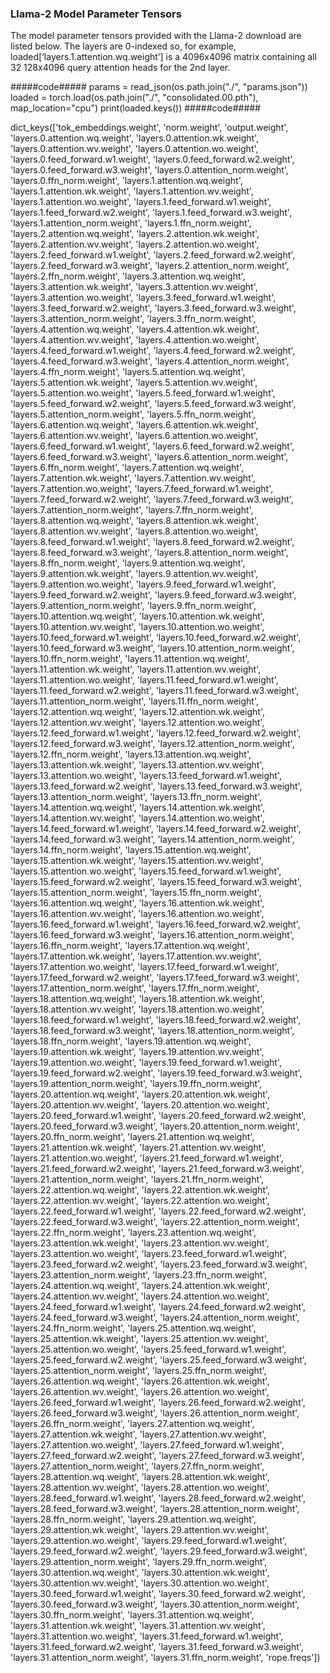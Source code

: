 ### Llama-2 Model Parameter Tensors

The model parameter tensors provided with the Llama-2 download are listed below.  The layers are 0-indexed so, for example, loaded[‘layers.1.attention.wq.weight’] is a 4096x4096 matrix containing all 32 128x4096 query attention heads for the 2nd layer.

#####code#####
params = read_json(os.path.join("./", "params.json"))
loaded = torch.load(os.path.join("./", "consolidated.00.pth"), map_location="cpu")
print(loaded.keys())
#####code#####

dict_keys(['tok_embeddings.weight', 'norm.weight', 'output.weight', 'layers.0.attention.wq.weight', 'layers.0.attention.wk.weight', 'layers.0.attention.wv.weight', 'layers.0.attention.wo.weight', 'layers.0.feed_forward.w1.weight', 'layers.0.feed_forward.w2.weight', 'layers.0.feed_forward.w3.weight', 'layers.0.attention_norm.weight', 'layers.0.ffn_norm.weight', 'layers.1.attention.wq.weight', 'layers.1.attention.wk.weight', 'layers.1.attention.wv.weight', 'layers.1.attention.wo.weight', 'layers.1.feed_forward.w1.weight', 'layers.1.feed_forward.w2.weight', 'layers.1.feed_forward.w3.weight', 'layers.1.attention_norm.weight', 'layers.1.ffn_norm.weight', 'layers.2.attention.wq.weight', 'layers.2.attention.wk.weight', 'layers.2.attention.wv.weight', 'layers.2.attention.wo.weight', 'layers.2.feed_forward.w1.weight', 'layers.2.feed_forward.w2.weight', 'layers.2.feed_forward.w3.weight', 'layers.2.attention_norm.weight', 'layers.2.ffn_norm.weight', 'layers.3.attention.wq.weight', 'layers.3.attention.wk.weight', 'layers.3.attention.wv.weight', 'layers.3.attention.wo.weight', 'layers.3.feed_forward.w1.weight', 'layers.3.feed_forward.w2.weight', 'layers.3.feed_forward.w3.weight', 'layers.3.attention_norm.weight', 'layers.3.ffn_norm.weight', 'layers.4.attention.wq.weight', 'layers.4.attention.wk.weight', 'layers.4.attention.wv.weight', 'layers.4.attention.wo.weight', 'layers.4.feed_forward.w1.weight', 'layers.4.feed_forward.w2.weight', 'layers.4.feed_forward.w3.weight', 'layers.4.attention_norm.weight', 'layers.4.ffn_norm.weight', 'layers.5.attention.wq.weight', 'layers.5.attention.wk.weight', 'layers.5.attention.wv.weight', 'layers.5.attention.wo.weight', 'layers.5.feed_forward.w1.weight', 'layers.5.feed_forward.w2.weight', 'layers.5.feed_forward.w3.weight', 'layers.5.attention_norm.weight', 'layers.5.ffn_norm.weight', 'layers.6.attention.wq.weight', 'layers.6.attention.wk.weight', 'layers.6.attention.wv.weight', 'layers.6.attention.wo.weight', 'layers.6.feed_forward.w1.weight', 'layers.6.feed_forward.w2.weight', 'layers.6.feed_forward.w3.weight', 'layers.6.attention_norm.weight', 'layers.6.ffn_norm.weight', 'layers.7.attention.wq.weight', 'layers.7.attention.wk.weight', 'layers.7.attention.wv.weight', 'layers.7.attention.wo.weight', 'layers.7.feed_forward.w1.weight', 'layers.7.feed_forward.w2.weight', 'layers.7.feed_forward.w3.weight', 'layers.7.attention_norm.weight', 'layers.7.ffn_norm.weight', 'layers.8.attention.wq.weight', 'layers.8.attention.wk.weight', 'layers.8.attention.wv.weight', 'layers.8.attention.wo.weight', 'layers.8.feed_forward.w1.weight', 'layers.8.feed_forward.w2.weight', 'layers.8.feed_forward.w3.weight', 'layers.8.attention_norm.weight', 'layers.8.ffn_norm.weight', 'layers.9.attention.wq.weight', 'layers.9.attention.wk.weight', 'layers.9.attention.wv.weight', 'layers.9.attention.wo.weight', 'layers.9.feed_forward.w1.weight', 'layers.9.feed_forward.w2.weight', 'layers.9.feed_forward.w3.weight', 'layers.9.attention_norm.weight', 'layers.9.ffn_norm.weight', 'layers.10.attention.wq.weight', 'layers.10.attention.wk.weight', 'layers.10.attention.wv.weight', 'layers.10.attention.wo.weight', 'layers.10.feed_forward.w1.weight', 'layers.10.feed_forward.w2.weight', 'layers.10.feed_forward.w3.weight', 'layers.10.attention_norm.weight', 'layers.10.ffn_norm.weight', 'layers.11.attention.wq.weight', 'layers.11.attention.wk.weight', 'layers.11.attention.wv.weight', 'layers.11.attention.wo.weight', 'layers.11.feed_forward.w1.weight', 'layers.11.feed_forward.w2.weight', 'layers.11.feed_forward.w3.weight', 'layers.11.attention_norm.weight', 'layers.11.ffn_norm.weight', 'layers.12.attention.wq.weight', 'layers.12.attention.wk.weight', 'layers.12.attention.wv.weight', 'layers.12.attention.wo.weight', 'layers.12.feed_forward.w1.weight', 'layers.12.feed_forward.w2.weight', 'layers.12.feed_forward.w3.weight', 'layers.12.attention_norm.weight', 'layers.12.ffn_norm.weight', 'layers.13.attention.wq.weight', 'layers.13.attention.wk.weight', 'layers.13.attention.wv.weight', 'layers.13.attention.wo.weight', 'layers.13.feed_forward.w1.weight', 'layers.13.feed_forward.w2.weight', 'layers.13.feed_forward.w3.weight', 'layers.13.attention_norm.weight', 'layers.13.ffn_norm.weight', 'layers.14.attention.wq.weight', 'layers.14.attention.wk.weight', 'layers.14.attention.wv.weight', 'layers.14.attention.wo.weight', 'layers.14.feed_forward.w1.weight', 'layers.14.feed_forward.w2.weight', 'layers.14.feed_forward.w3.weight', 'layers.14.attention_norm.weight', 'layers.14.ffn_norm.weight', 'layers.15.attention.wq.weight', 'layers.15.attention.wk.weight', 'layers.15.attention.wv.weight', 'layers.15.attention.wo.weight', 'layers.15.feed_forward.w1.weight', 'layers.15.feed_forward.w2.weight', 'layers.15.feed_forward.w3.weight', 'layers.15.attention_norm.weight', 'layers.15.ffn_norm.weight', 'layers.16.attention.wq.weight', 'layers.16.attention.wk.weight', 'layers.16.attention.wv.weight', 'layers.16.attention.wo.weight', 'layers.16.feed_forward.w1.weight', 'layers.16.feed_forward.w2.weight', 'layers.16.feed_forward.w3.weight', 'layers.16.attention_norm.weight', 'layers.16.ffn_norm.weight', 'layers.17.attention.wq.weight', 'layers.17.attention.wk.weight', 'layers.17.attention.wv.weight', 'layers.17.attention.wo.weight', 'layers.17.feed_forward.w1.weight', 'layers.17.feed_forward.w2.weight', 'layers.17.feed_forward.w3.weight', 'layers.17.attention_norm.weight', 'layers.17.ffn_norm.weight', 'layers.18.attention.wq.weight', 'layers.18.attention.wk.weight', 'layers.18.attention.wv.weight', 'layers.18.attention.wo.weight', 'layers.18.feed_forward.w1.weight', 'layers.18.feed_forward.w2.weight', 'layers.18.feed_forward.w3.weight', 'layers.18.attention_norm.weight', 'layers.18.ffn_norm.weight', 'layers.19.attention.wq.weight', 'layers.19.attention.wk.weight', 'layers.19.attention.wv.weight', 'layers.19.attention.wo.weight', 'layers.19.feed_forward.w1.weight', 'layers.19.feed_forward.w2.weight', 'layers.19.feed_forward.w3.weight', 'layers.19.attention_norm.weight', 'layers.19.ffn_norm.weight', 'layers.20.attention.wq.weight', 'layers.20.attention.wk.weight', 'layers.20.attention.wv.weight', 'layers.20.attention.wo.weight', 'layers.20.feed_forward.w1.weight', 'layers.20.feed_forward.w2.weight', 'layers.20.feed_forward.w3.weight', 'layers.20.attention_norm.weight', 'layers.20.ffn_norm.weight', 'layers.21.attention.wq.weight', 'layers.21.attention.wk.weight', 'layers.21.attention.wv.weight', 'layers.21.attention.wo.weight', 'layers.21.feed_forward.w1.weight', 'layers.21.feed_forward.w2.weight', 'layers.21.feed_forward.w3.weight', 'layers.21.attention_norm.weight', 'layers.21.ffn_norm.weight', 'layers.22.attention.wq.weight', 'layers.22.attention.wk.weight', 'layers.22.attention.wv.weight', 'layers.22.attention.wo.weight', 'layers.22.feed_forward.w1.weight', 'layers.22.feed_forward.w2.weight', 'layers.22.feed_forward.w3.weight', 'layers.22.attention_norm.weight', 'layers.22.ffn_norm.weight', 'layers.23.attention.wq.weight', 'layers.23.attention.wk.weight', 'layers.23.attention.wv.weight', 'layers.23.attention.wo.weight', 'layers.23.feed_forward.w1.weight', 'layers.23.feed_forward.w2.weight', 'layers.23.feed_forward.w3.weight', 'layers.23.attention_norm.weight', 'layers.23.ffn_norm.weight', 'layers.24.attention.wq.weight', 'layers.24.attention.wk.weight', 'layers.24.attention.wv.weight', 'layers.24.attention.wo.weight', 'layers.24.feed_forward.w1.weight', 'layers.24.feed_forward.w2.weight', 'layers.24.feed_forward.w3.weight', 'layers.24.attention_norm.weight', 'layers.24.ffn_norm.weight', 'layers.25.attention.wq.weight', 'layers.25.attention.wk.weight', 'layers.25.attention.wv.weight', 'layers.25.attention.wo.weight', 'layers.25.feed_forward.w1.weight', 'layers.25.feed_forward.w2.weight', 'layers.25.feed_forward.w3.weight', 'layers.25.attention_norm.weight', 'layers.25.ffn_norm.weight', 'layers.26.attention.wq.weight', 'layers.26.attention.wk.weight', 'layers.26.attention.wv.weight', 'layers.26.attention.wo.weight', 'layers.26.feed_forward.w1.weight', 'layers.26.feed_forward.w2.weight', 'layers.26.feed_forward.w3.weight', 'layers.26.attention_norm.weight', 'layers.26.ffn_norm.weight', 'layers.27.attention.wq.weight', 'layers.27.attention.wk.weight', 'layers.27.attention.wv.weight', 'layers.27.attention.wo.weight', 'layers.27.feed_forward.w1.weight', 'layers.27.feed_forward.w2.weight', 'layers.27.feed_forward.w3.weight', 'layers.27.attention_norm.weight', 'layers.27.ffn_norm.weight', 'layers.28.attention.wq.weight', 'layers.28.attention.wk.weight', 'layers.28.attention.wv.weight', 'layers.28.attention.wo.weight', 'layers.28.feed_forward.w1.weight', 'layers.28.feed_forward.w2.weight', 'layers.28.feed_forward.w3.weight', 'layers.28.attention_norm.weight', 'layers.28.ffn_norm.weight', 'layers.29.attention.wq.weight', 'layers.29.attention.wk.weight', 'layers.29.attention.wv.weight', 'layers.29.attention.wo.weight', 'layers.29.feed_forward.w1.weight', 'layers.29.feed_forward.w2.weight', 'layers.29.feed_forward.w3.weight', 'layers.29.attention_norm.weight', 'layers.29.ffn_norm.weight', 'layers.30.attention.wq.weight', 'layers.30.attention.wk.weight', 'layers.30.attention.wv.weight', 'layers.30.attention.wo.weight', 'layers.30.feed_forward.w1.weight', 'layers.30.feed_forward.w2.weight', 'layers.30.feed_forward.w3.weight', 'layers.30.attention_norm.weight', 'layers.30.ffn_norm.weight', 'layers.31.attention.wq.weight', 'layers.31.attention.wk.weight', 'layers.31.attention.wv.weight', 'layers.31.attention.wo.weight', 'layers.31.feed_forward.w1.weight', 'layers.31.feed_forward.w2.weight', 'layers.31.feed_forward.w3.weight', 'layers.31.attention_norm.weight', 'layers.31.ffn_norm.weight', 'rope.freqs'])
